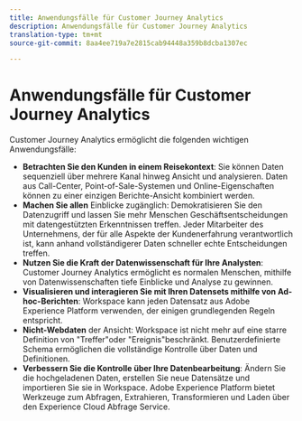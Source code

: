 ```yaml
---
title: Anwendungsfälle für Customer Journey Analytics
description: Anwendungsfälle für Customer Journey Analytics
translation-type: tm+mt
source-git-commit: 8aa4ee719a7e2815cab94448a359b8dcba1307ec

---
```



# Anwendungsfälle für Customer Journey Analytics

Customer Journey Analytics ermöglicht die folgenden wichtigen Anwendungsfälle:

* **Betrachten Sie den Kunden in einem Reisekontext**: Sie können Daten sequenziell über mehrere Kanal hinweg Ansicht und analysieren. Daten aus Call-Center, Point-of-Sale-Systemen und Online-Eigenschaften können zu einer einzigen Berichte-Ansicht kombiniert werden.
* **Machen Sie allen** Einblicke zugänglich: Demokratisieren Sie den Datenzugriff und lassen Sie mehr Menschen Geschäftsentscheidungen mit datengestützten Erkenntnissen treffen. Jeder Mitarbeiter des Unternehmens, der für alle Aspekte der Kundenerfahrung verantwortlich ist, kann anhand vollständigerer Daten schneller echte Entscheidungen treffen.
* **Nutzen Sie die Kraft der Datenwissenschaft für Ihre Analysten**: Customer Journey Analytics ermöglicht es normalen Menschen, mithilfe von Datenwissenschaften tiefe Einblicke und Analyse zu gewinnen.
* **Visualisieren und interagieren Sie mit Ihren Datensets mithilfe von Ad-hoc-Berichten**: Workspace kann jeden Datensatz aus Adobe Experience Platform verwenden, der einigen grundlegenden Regeln entspricht.
* **Nicht-Webdaten** der Ansicht: Workspace ist nicht mehr auf eine starre Definition von &quot;Treffer&quot;oder &quot;Ereignis&quot;beschränkt. Benutzerdefinierte Schema ermöglichen die vollständige Kontrolle über Daten und Definitionen.
* **Verbessern Sie die Kontrolle über Ihre Datenbearbeitung**: Ändern Sie die hochgeladenen Daten, erstellen Sie neue Datensätze und importieren Sie sie in Workspace. Adobe Experience Platform bietet Werkzeuge zum Abfragen, Extrahieren, Transformieren und Laden über den Experience Cloud Abfrage Service.
